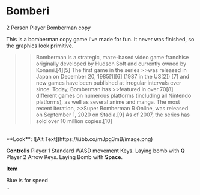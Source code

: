 # Bomberi
2 Person Player Bomberman copy

This is a bomberman copy game i've made for fun. It never was finished, so the graphics look primitive.
>>Bomberman is a strategic, maze-based video game franchise originally developed by Hudson Soft and currently owned by Konami.[4][5] The first game in the series >>was released in Japan on December 20, 1985[1][6] (1987 in the US[2]) [7] and new games have been published at irregular intervals ever since. Today, Bomberman has >>featured in over 70[8] different games on numerous platforms (including all Nintendo platforms), as well as several anime and manga. The most recent iteration, >>Super Bomberman R Online, was released on September 1, 2020 on Stadia.[9] As of 2007, the series has sold over 10 million copies.[10]
</br>
**Look**:
![Alt Text](https://i.ibb.co/mJpg3mB/image.png)

**Controlls**
Player 1 Standard WASD movement Keys. Laying bomb with **Q**</br>
Player 2 Arrow Keys. Laying Bomb with **Space**.

**Item**

Blue is for speed</br>
..
